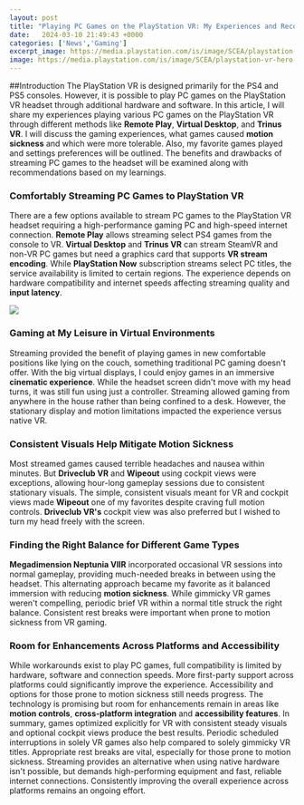 ```yaml
---
layout: post
title: "Playing PC Games on the PlayStation VR: My Experiences and Recommendations"
date:   2024-03-10 21:49:43 +0000
categories: ['News','Gaming']
excerpt_image: https://media.playstation.com/is/image/SCEA/playstation-vr-hero-art-01-us-26feb19?$native_t$
image: https://media.playstation.com/is/image/SCEA/playstation-vr-hero-art-01-us-26feb19?$native_t$
---
```


##Introduction
The PlayStation VR is designed primarily for the PS4 and PS5 consoles. However, it is possible to play PC games on the PlayStation VR headset through additional hardware and software. In this article, I will share my experiences playing various PC games on the PlayStation VR through different methods like **Remote Play**, **Virtual Desktop**, and **Trinus VR**. I will discuss the gaming experiences, what games caused **motion sickness** and which were more tolerable. Also, my favorite games played and settings preferences will be outlined. The benefits and drawbacks of streaming PC games to the headset will be examined along with recommendations based on my learnings. 
### Comfortably Streaming PC Games to PlayStation VR
There are a few options available to stream PC games to the PlayStation VR headset requiring a high-performance gaming PC and high-speed internet connection. **Remote Play** allows streaming select PS4 games from the console to VR. **Virtual Desktop** and **Trinus VR** can stream SteamVR and non-VR PC games but need a graphics card that supports **VR stream encoding**. While **PlayStation Now** subscription streams select PC titles, the service availability is limited to certain regions. The experience depends on hardware compatibility and internet speeds affecting streaming quality and **input latency**. 

![](https://media.playstation.com/is/image/SCEA/playstation-vr-hero-art-01-us-26feb19?$native_t$)
### Gaming at My Leisure in Virtual Environments
Streaming provided the benefit of playing games in new comfortable positions like lying on the couch, something traditional PC gaming doesn't offer. With the big virtual displays, I could enjoy games in an immersive **cinematic experience**. While the headset screen didn't move with my head turns, it was still fun using just a controller. Streaming allowed gaming from anywhere in the house rather than being confined to a desk. However, the stationary display and motion limitations impacted the experience versus native VR.
### Consistent Visuals Help Mitigate Motion Sickness 
Most streamed games caused terrible headaches and nausea within minutes. But **Driveclub VR** and **Wipeout** using cockpit views were exceptions, allowing hour-long gameplay sessions due to consistent stationary visuals. The simple, consistent visuals meant for VR and cockpit views made **Wipeout** one of my favorites despite craving full motion controls. **Driveclub VR's** cockpit view was also preferred but I wished to turn my head freely with the screen.
### Finding the Right Balance for Different Game Types
**Megadimension Neptunia VIIR** incorporated occasional VR sessions into normal gameplay, providing much-needed breaks in between using the headset. This alternating approach became my favorite as it balanced immersion with reducing **motion sickness**. While gimmicky VR games weren't compelling, periodic brief VR within a normal title struck the right balance. Consistent rest breaks were important when prone to motion sickness from VR gaming.
### Room for Enhancements Across Platforms and Accessibility
While workarounds exist to play PC games, full compatibility is limited by hardware, software and connection speeds. More first-party support across platforms could significantly improve the experience. Accessibility and options for those prone to motion sickness still needs progress. The technology is promising but room for enhancements remain in areas like **motion controls**, **cross-platform integration** and **accessibility features**.
In summary, games optimized explicitly for VR with consistent steady visuals and optional cockpit views produce the best results. Periodic scheduled interruptions in solely VR games also help compared to solely gimmicky VR titles. Appropriate rest breaks are vital, especially for those prone to motion sickness. Streaming provides an alternative when using native hardware isn't possible, but demands high-performing equipment and fast, reliable internet connections. Consistently improving the overall experience across platforms remains an ongoing effort.